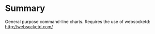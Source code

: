 # Summary

General purpose command-line charts.  Requires the use of websocketd: http://websocketd.com/
